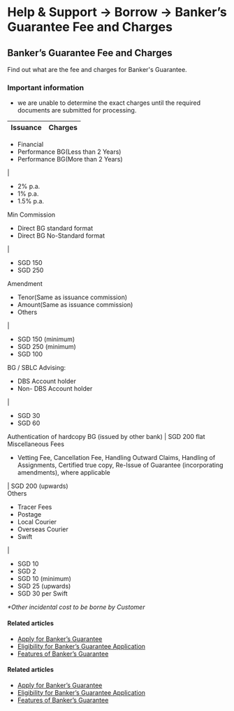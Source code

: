 # Help & Support -> Borrow -> Banker’s Guarantee Fee and Charges

## Banker’s Guarantee Fee and Charges

Find out what are the fee and charges for Banker's Guarantee.

### Important information

  * we are unable to determine the exact charges until the required documents are submitted for processing. 

Issuance | Charges  
---|---  
  
  * Financial
  * Performance BG(Less than 2 Years)
  * Performance BG(More than 2 Years)

| 

  * 2% p.a.
  * 1% p.a.
  * 1.5% p.a.

  
Min Commission 

  * Direct BG standard format
  * Direct BG No-Standard format

|    


  * SGD 150
  * SGD 250

  
Amendment 

  * Tenor(Same as issuance commission)
  * Amount(Same as issuance commission)
  * Others

|    


  * SGD 150 (minimum)
  * SGD 250 (minimum)
  * SGD 100

  
BG / SBLC Advising: 

  * DBS Account holder
  * Non- DBS Account holder

|    


  * SGD 30
  * SGD 60

  
Authentication of hardcopy BG (issued by other bank) | SGD 200 flat  
Miscellaneous Fees 

  * Vetting Fee, Cancellation Fee, Handling Outward Claims, Handling of Assignments, Certified true copy, Re-Issue of Guarantee (incorporating amendments), where applicable

| SGD 200 (upwards)  
Others 

  * Tracer Fees
  * Postage
  * Local Courier
  * Overseas Courier
  * Swift

|    


  * SGD 10
  * SGD 2
  * SGD 10 (minimum)
  * SGD 25 (upwards)
  * SGD 30 per Swift

  
  


_*Other incidental cost to be borne by Customer_

#### Related articles

  * [Apply for Banker’s Guarantee](https://www.dbs.com.sg/personal/support/loans-bankers-guarantee-application.html)
  * [Eligibility for Banker’s Guarantee Application](https://www.dbs.com.sg/personal/support/loans-bankers-guarantee-application-eligibility.html)
  * [Features of Banker’s Guarantee](https://www.dbs.com.sg/personal/support/loans-bankers-guarantee-features.html)



#### Related articles

  * [Apply for Banker’s Guarantee](https://www.dbs.com.sg/personal/support/loans-bankers-guarantee-application.html)
  * [Eligibility for Banker’s Guarantee Application](https://www.dbs.com.sg/personal/support/loans-bankers-guarantee-application-eligibility.html)
  * [Features of Banker’s Guarantee](https://www.dbs.com.sg/personal/support/loans-bankers-guarantee-features.html)



